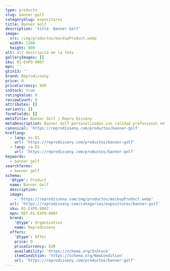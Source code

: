 ```yaml
---
type: producto
slug: banner-golf
categorySlug: expositores
title: Banner Golf
description: 'title: Banner Golf'
image:
  src: /img/productos/mockupProduct.webp
  width: 1200
  height: 800
alt: alt descripció de la foto
galleryImages: []
sku: 01-EXPO-0007
mpn: ''
gtin13: ''
brand: Reprodisseny
price: 0
priceCurrency: EUR
inStock: true
ratingValue: 0
reviewCount: 0
attributes: []
variants: []
formFields: []
metaTitle: Banner Golf | Repro Disseny
metaDescription: Banner Golf personalizadas con calidad profesional en Cataluña.
canonical: 'https://reprodisseny.com/productos/banner-golf'
hreflang:
  - lang: es-ES
    url: 'https://reprodisseny.com/productos/banner-golf'
  - lang: ca-ES
    url: 'https://reprodisseny.com/productos/banner-golf'
keywords:
  - banner golf
searchTerms:
  - banner golf
schema:
  '@type': Product
  name: Banner Golf
  description: ''
  image:
    - 'https://reprodisseny.com/img/productos/mockupProduct.webp'
  url: 'https://reprodisseny.com/categorias/expositores/banner-golf'
  sku: 01-EXPO-0007
  mpn: REF-01-EXPO-0007
  brand:
    '@type': Organization
    name: Reprodisseny
  offers:
    '@type': Offer
    price: 0
    priceCurrency: EUR
    availability: 'https://schema.org/InStock'
    itemCondition: 'https://schema.org/NewCondition'
    url: 'https://reprodisseny.com/productos/banner-golf'
---
```


